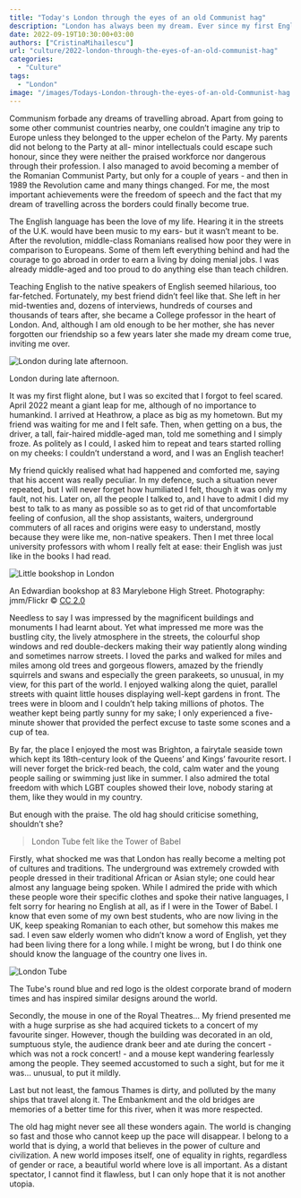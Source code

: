 ```yaml
---
title: "Today's London through the eyes of an old Communist hag"
description: "London has always been my dream. Ever since my first English lesson, back in 1974, I have imagined myself wandering along its famous streets, visiting its exquisite monuments, but the city was unlike anything I imagined it to be."
date: 2022-09-19T10:30:00+03:00
authors: ["CristinaMihailescu"]
url: "culture/2022-london-through-the-eyes-of-an-old-communist-hag"
categories:
  - "Culture"
tags:
  - "London"
image: "/images/Todays-London-through-the-eyes-of-an-old-Communist-hag.jpg"
---
```

Communism forbade any dreams of travelling abroad. Apart from going to some other communist countries nearby, one couldn’t imagine any trip to Europe unless they belonged to the upper echelon of the Party. My parents did not belong to the Party at all- minor intellectuals could escape such honour, since they were neither the praised workforce nor dangerous through their profession. I also managed to avoid becoming a member of the Romanian Communist Party, but only for a couple of years - and then in 1989 the Revolution came and many things changed. For me, the most important achievements were the freedom of speech and the fact that my dream of travelling across the borders could finally become true.

The English language has been the love of my life. Hearing it in the streets of the U.K. would have been music to my ears- but it wasn’t meant to be. After the revolution, middle-class Romanians realised how poor they were in comparison to Europeans. Some of them left everything behind and had the courage to go abroad in order to earn a living by doing menial jobs. I was already middle-aged and too proud to do anything else than teach children.

Teaching English to the native speakers of English seemed hilarious, too far-fetched. Fortunately, my best friend didn’t feel like that. She left in her mid-twenties and, dozens of interviews, hundreds of courses and thousands of tears after, she became a College professor in the heart of London. And, although I am old enough to be her mother, she has never forgotten our friendship so a few years later she made my dream come true, inviting me over.

![London during late afternoon.](/images/Piccadilly-London-United-Kingdom-809x1024.jpg)

London during late afternoon.


It was my first flight alone, but I was so excited that I forgot to feel scared. April 2022 meant a giant leap for me, although of no importance to humankind. I arrived at Heathrow, a place as big as my hometown. But my friend was waiting for me and I felt safe. Then, when getting on a bus, the driver, a tall, fair-haired middle-aged man, told me something and I simply froze. As politely as I could, I asked him to repeat and tears started rolling on my cheeks: I couldn’t understand a word, and I was an English teacher!

My friend quickly realised what had happened and comforted me, saying that his accent was really peculiar. In my defence, such a situation never repeated, but I will never forget how humiliated I felt, though it was only my fault, not his. Later on, all the people I talked to, and I have to admit I did my best to talk to as many as possible so as to get rid of that uncomfortable feeling of confusion, all the shop assistants, waiters, underground commuters of all races and origins were easy to understand, mostly because they were like me, non-native speakers. Then I met three local university professors with whom I really felt at ease: their English was just like in the books I had read.

![Little bookshop in London](/images/bookshops-in-london.jpg)

An Edwardian bookshop at 83 Marylebone High Street. Photography: jmm/Flickr © [CC 2.0](https://creativecommons.org/licenses/by-nc-nd/2.0/)


Needless to say I was impressed by the magnificent buildings and monuments I had learnt about. Yet what impressed me more was the bustling city, the lively atmosphere in the streets, the colourful shop windows and red double-deckers making their way patiently along winding and sometimes narrow streets. I loved the parks and walked for miles and miles among old trees and gorgeous flowers, amazed by the friendly squirrels and swans and especially the green parakeets, so unusual, in my view, for this part of the world. I enjoyed walking along the quiet, parallel streets with quaint little houses displaying well-kept gardens in front. The trees were in bloom and I couldn’t help taking millions of photos. The weather kept being partly sunny for my sake; I only experienced a five-minute shower that provided the perfect excuse to taste some scones and a cup of tea.

By far, the place I enjoyed the most was Brighton, a fairytale seaside town which kept its 18th-century look of the Queens’ and Kings’ favourite resort. I will never forget the brick-red beach, the cold, calm water and the young people sailing or swimming just like in summer. I also admired the total freedom with which LGBT couples showed their love, nobody staring at them, like they would in my country.

But enough with the praise. The old hag should criticise something, shouldn’t she?

> London Tube felt like the Tower of Babel

Firstly, what shocked me was that London has really become a melting pot of cultures and traditions. The underground was extremely crowded with people dressed in their traditional African or Asian style; one could hear almost any language being spoken. While I admired the pride with which these people wore their specific clothes and spoke their native languages, I felt sorry for hearing no English at all, as if I were in the Tower of Babel. I know that even some of my own best students, who are now living in the UK, keep speaking Romanian to each other, but somehow this makes me sad. I even saw elderly women who didn’t know a word of English, yet they had been living there for a long while. I might be wrong, but I do think one should know the language of the country one lives in.

![London Tube](/images/London-Tube-1024x683.jpg)

The Tube's round blue and red logo is the oldest corporate brand of modern times and has inspired similar designs around the world.


Secondly, the mouse in one of the Royal Theatres… My friend presented me with a huge surprise as she had acquired tickets to a concert of my favourite singer. However, though the building was decorated in an old, sumptuous style, the audience drank beer and ate during the concert - which was not a rock concert! - and a mouse kept wandering fearlessly among the people. They seemed accustomed to such a sight, but for me it was… unusual, to put it mildly.

Last but not least, the famous Thames is dirty, and polluted by the many ships that travel along it. The Embankment and the old bridges are memories of a better time for this river, when it was more respected.

The old hag might never see all these wonders again. The world is changing so fast and those who cannot keep up the pace will disappear. I belong to a world that is dying, a world that believes in the power of culture and civilization. A new world imposes itself, one of equality in rights, regardless of gender or race, a beautiful world where love is all important. As a distant spectator, I cannot find it flawless, but I can only hope that it is not another utopia.
